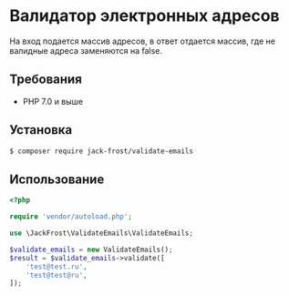 # Валидатор электронных адресов

На вход подается массив адресов, в ответ отдается массив,
где не валидные адреса заменяются на false.


## Требования

- PHP 7.0 и выше

## Установка

```bash
$ composer require jack-frost/validate-emails
```

## Использование

```php
<?php

require 'vendor/autoload.php';

use \JackFrost\ValidateEmails\ValidateEmails;

$validate_emails = new ValidateEmails();
$result = $validate_emails->validate([
    'test@test.ru',
    'test@test@ru',
]);
```